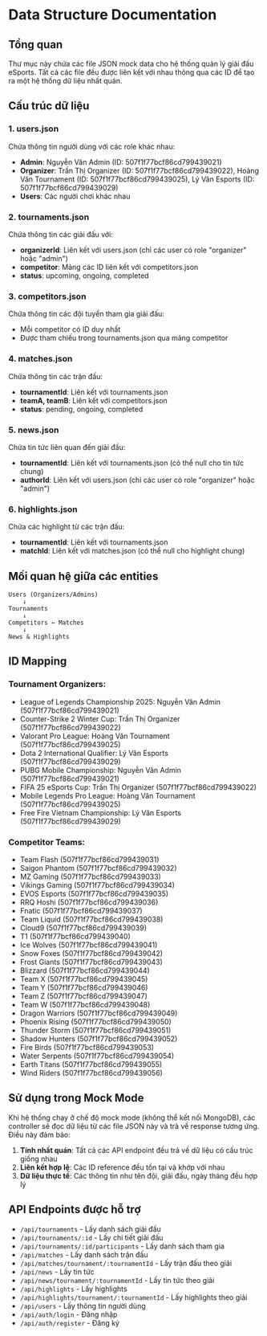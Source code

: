 # Data Structure Documentation

## Tổng quan
Thư mục này chứa các file JSON mock data cho hệ thống quản lý giải đấu eSports. Tất cả các file đều được liên kết với nhau thông qua các ID để tạo ra một hệ thống dữ liệu nhất quán.

## Cấu trúc dữ liệu

### 1. users.json
Chứa thông tin người dùng với các role khác nhau:
- **Admin**: Nguyễn Văn Admin (ID: 507f1f77bcf86cd799439021)
- **Organizer**: Trần Thị Organizer (ID: 507f1f77bcf86cd799439022), Hoàng Văn Tournament (ID: 507f1f77bcf86cd799439025), Lý Văn Esports (ID: 507f1f77bcf86cd799439029)
- **Users**: Các người chơi khác nhau

### 2. tournaments.json
Chứa thông tin các giải đấu với:
- **organizerId**: Liên kết với users.json (chỉ các user có role "organizer" hoặc "admin")
- **competitor**: Mảng các ID liên kết với competitors.json
- **status**: upcoming, ongoing, completed

### 3. competitors.json
Chứa thông tin các đội tuyển tham gia giải đấu:
- Mỗi competitor có ID duy nhất
- Được tham chiếu trong tournaments.json qua mảng competitor

### 4. matches.json
Chứa thông tin các trận đấu:
- **tournamentId**: Liên kết với tournaments.json
- **teamA, teamB**: Liên kết với competitors.json
- **status**: pending, ongoing, completed

### 5. news.json
Chứa tin tức liên quan đến giải đấu:
- **tournamentId**: Liên kết với tournaments.json (có thể null cho tin tức chung)
- **authorId**: Liên kết với users.json (chỉ các user có role "organizer" hoặc "admin")

### 6. highlights.json
Chứa các highlight từ các trận đấu:
- **tournamentId**: Liên kết với tournaments.json
- **matchId**: Liên kết với matches.json (có thể null cho highlight chung)

## Mối quan hệ giữa các entities

```
Users (Organizers/Admins)
    ↓
Tournaments
    ↓
Competitors ← Matches
    ↓
News & Highlights
```

## ID Mapping

### Tournament Organizers:
- League of Legends Championship 2025: Nguyễn Văn Admin (507f1f77bcf86cd799439021)
- Counter-Strike 2 Winter Cup: Trần Thị Organizer (507f1f77bcf86cd799439022)
- Valorant Pro League: Hoàng Văn Tournament (507f1f77bcf86cd799439025)
- Dota 2 International Qualifier: Lý Văn Esports (507f1f77bcf86cd799439029)
- PUBG Mobile Championship: Nguyễn Văn Admin (507f1f77bcf86cd799439021)
- FIFA 25 eSports Cup: Trần Thị Organizer (507f1f77bcf86cd799439022)
- Mobile Legends Pro League: Hoàng Văn Tournament (507f1f77bcf86cd799439025)
- Free Fire Vietnam Championship: Lý Văn Esports (507f1f77bcf86cd799439029)

### Competitor Teams:
- Team Flash (507f1f77bcf86cd799439031)
- Saigon Phantom (507f1f77bcf86cd799439032)
- MZ Gaming (507f1f77bcf86cd799439033)
- Vikings Gaming (507f1f77bcf86cd799439034)
- EVOS Esports (507f1f77bcf86cd799439035)
- RRQ Hoshi (507f1f77bcf86cd799439036)
- Fnatic (507f1f77bcf86cd799439037)
- Team Liquid (507f1f77bcf86cd799439038)
- Cloud9 (507f1f77bcf86cd799439039)
- T1 (507f1f77bcf86cd799439040)
- Ice Wolves (507f1f77bcf86cd799439041)
- Snow Foxes (507f1f77bcf86cd799439042)
- Frost Giants (507f1f77bcf86cd799439043)
- Blizzard (507f1f77bcf86cd799439044)
- Team X (507f1f77bcf86cd799439045)
- Team Y (507f1f77bcf86cd799439046)
- Team Z (507f1f77bcf86cd799439047)
- Team W (507f1f77bcf86cd799439048)
- Dragon Warriors (507f1f77bcf86cd799439049)
- Phoenix Rising (507f1f77bcf86cd799439050)
- Thunder Storm (507f1f77bcf86cd799439051)
- Shadow Hunters (507f1f77bcf86cd799439052)
- Fire Birds (507f1f77bcf86cd799439053)
- Water Serpents (507f1f77bcf86cd799439054)
- Earth Titans (507f1f77bcf86cd799439055)
- Wind Riders (507f1f77bcf86cd799439056)

## Sử dụng trong Mock Mode

Khi hệ thống chạy ở chế độ mock mode (không thể kết nối MongoDB), các controller sẽ đọc dữ liệu từ các file JSON này và trả về response tương ứng. Điều này đảm bảo:

1. **Tính nhất quán**: Tất cả các API endpoint đều trả về dữ liệu có cấu trúc giống nhau
2. **Liên kết hợp lệ**: Các ID reference đều tồn tại và khớp với nhau
3. **Dữ liệu thực tế**: Các thông tin như tên đội, giải đấu, ngày tháng đều hợp lý

## API Endpoints được hỗ trợ

- `/api/tournaments` - Lấy danh sách giải đấu
- `/api/tournaments/:id` - Lấy chi tiết giải đấu
- `/api/tournaments/:id/participants` - Lấy danh sách tham gia
- `/api/matches` - Lấy danh sách trận đấu
- `/api/matches/tournament/:tournamentId` - Lấy trận đấu theo giải
- `/api/news` - Lấy tin tức
- `/api/news/tournament/:tournamentId` - Lấy tin tức theo giải
- `/api/highlights` - Lấy highlights
- `/api/highlights/tournament/:tournamentId` - Lấy highlights theo giải
- `/api/users` - Lấy thông tin người dùng
- `/api/auth/login` - Đăng nhập
- `/api/auth/register` - Đăng ký